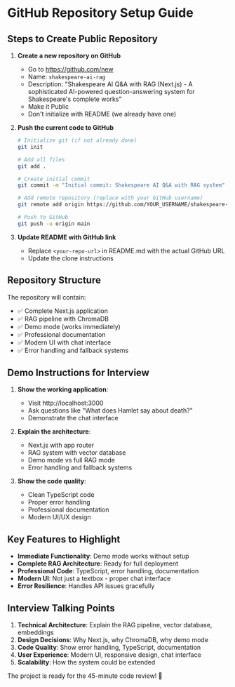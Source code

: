 # GitHub Repository Setup Guide

## Steps to Create Public Repository

1. **Create a new repository on GitHub**
   - Go to https://github.com/new
   - Name: `shakespeare-ai-rag`
   - Description: "Shakespeare AI Q&A with RAG (Next.js) - A sophisticated AI-powered question-answering system for Shakespeare's complete works"
   - Make it Public
   - Don't initialize with README (we already have one)

2. **Push the current code to GitHub**
   ```bash
   # Initialize git (if not already done)
   git init
   
   # Add all files
   git add .
   
   # Create initial commit
   git commit -m "Initial commit: Shakespeare AI Q&A with RAG system"
   
   # Add remote repository (replace with your GitHub username)
   git remote add origin https://github.com/YOUR_USERNAME/shakespeare-ai-rag.git
   
   # Push to GitHub
   git push -u origin main
   ```

3. **Update README with GitHub link**
   - Replace `<your-repo-url>` in README.md with the actual GitHub URL
   - Update the clone instructions

## Repository Structure

The repository will contain:
- ✅ Complete Next.js application
- ✅ RAG pipeline with ChromaDB
- ✅ Demo mode (works immediately)
- ✅ Professional documentation
- ✅ Modern UI with chat interface
- ✅ Error handling and fallback systems

## Demo Instructions for Interview

1. **Show the working application**:
   - Visit http://localhost:3000
   - Ask questions like "What does Hamlet say about death?"
   - Demonstrate the chat interface

2. **Explain the architecture**:
   - Next.js with app router
   - RAG system with vector database
   - Demo mode vs full RAG mode
   - Error handling and fallback systems

3. **Show the code quality**:
   - Clean TypeScript code
   - Proper error handling
   - Professional documentation
   - Modern UI/UX design

## Key Features to Highlight

- **Immediate Functionality**: Demo mode works without setup
- **Complete RAG Architecture**: Ready for full deployment
- **Professional Code**: TypeScript, error handling, documentation
- **Modern UI**: Not just a textbox - proper chat interface
- **Error Resilience**: Handles API issues gracefully

## Interview Talking Points

1. **Technical Architecture**: Explain the RAG pipeline, vector database, embeddings
2. **Design Decisions**: Why Next.js, why ChromaDB, why demo mode
3. **Code Quality**: Show error handling, TypeScript, documentation
4. **User Experience**: Modern UI, responsive design, chat interface
5. **Scalability**: How the system could be extended

The project is ready for the 45-minute code review! 🎉 